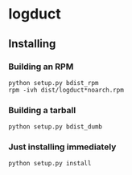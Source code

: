 logduct
=======

Installing
----------

### Building an RPM

    python setup.py bdist_rpm
    rpm -ivh dist/logduct*noarch.rpm

### Building a tarball

    python setup.py bdist_dumb

### Just installing immediately

    python setup.py install
